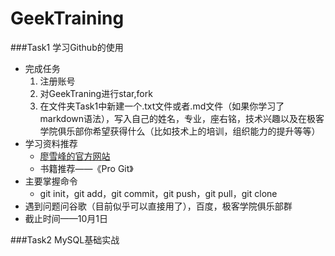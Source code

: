 # GeekTraining
###Task1 学习Github的使用
* 完成任务
  1. 注册账号
  2. 对GeekTraning进行star,fork
  3. 在文件夹Task1中新建一个.txt文件或者.md文件（如果你学习了markdown语法），写入自己的姓名，专业，座右铭，技术兴趣以及在极客学院俱乐部你希望获得什么（比如技术上的培训，组织能力的提升等等）
* 学习资料推荐
  * [廖雪峰的官方网站](http://www.liaoxuefeng.com/wiki/0013739516305929606dd18361248578c67b8067c8c017b000/00137628548491051ccfaef0ccb470894c858999603fedf000)
  * 书籍推荐——《Pro Git》
* 主要掌握命令
  * git init，git add，git commit，git push，git pull，git clone 
* 遇到问题问谷歌（目前似乎可以直接用了），百度，极客学院俱乐部群
* 截止时间——10月1日

###Task2 MySQL基础实战

  

